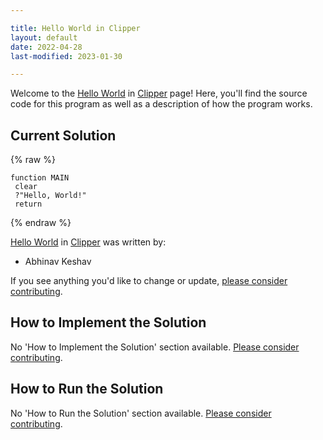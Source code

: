 ```yaml
---

title: Hello World in Clipper
layout: default
date: 2022-04-28
last-modified: 2023-01-30

---
```


Welcome to the [Hello World](https://sampleprograms.io/projects/hello-world) in [Clipper](https://sampleprograms.io/languages/clipper) page! Here, you'll find the source code for this program as well as a description of how the program works.

## Current Solution

{% raw %}

```clipper
function MAIN
 clear
 ?"Hello, World!"
 return
```

{% endraw %}

[Hello World](https://sampleprograms.io/projects/hello-world) in [Clipper](https://sampleprograms.io/languages/clipper) was written by:

- Abhinav Keshav

If you see anything you'd like to change or update, [please consider contributing](https://github.com/TheRenegadeCoder/sample-programs).

## How to Implement the Solution

No 'How to Implement the Solution' section available. [Please consider contributing](https://github.com/TheRenegadeCoder/sample-programs-website).

## How to Run the Solution

No 'How to Run the Solution' section available. [Please consider contributing](https://github.com/TheRenegadeCoder/sample-programs-website).